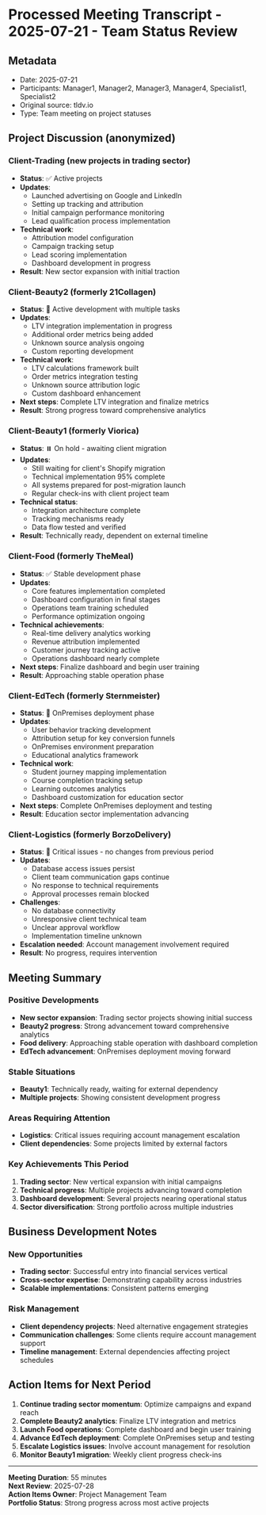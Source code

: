 # Processed Meeting Transcript - 2025-07-21 - Team Status Review

## Metadata
- Date: 2025-07-21
- Participants: Manager1, Manager2, Manager3, Manager4, Specialist1, Specialist2
- Original source: tldv.io
- Type: Team meeting on project statuses

## Project Discussion (anonymized)

### Client-Trading (new projects in trading sector)
- **Status**: ✅ Active projects
- **Updates**:
  - Launched advertising on Google and LinkedIn
  - Setting up tracking and attribution
  - Initial campaign performance monitoring
  - Lead qualification process implementation
- **Technical work**:
  - Attribution model configuration
  - Campaign tracking setup
  - Lead scoring implementation
  - Dashboard development in progress
- **Result**: New sector expansion with initial traction

### Client-Beauty2 (formerly 21Collagen)
- **Status**: 🔄 Active development with multiple tasks
- **Updates**:
  - LTV integration implementation in progress
  - Additional order metrics being added
  - Unknown source analysis ongoing
  - Custom reporting development
- **Technical work**:
  - LTV calculations framework built
  - Order metrics integration testing
  - Unknown source attribution logic
  - Custom dashboard enhancement
- **Next steps**: Complete LTV integration and finalize metrics
- **Result**: Strong progress toward comprehensive analytics

### Client-Beauty1 (formerly Viorica)
- **Status**: ⏸️ On hold - awaiting client migration
- **Updates**:
  - Still waiting for client's Shopify migration
  - Technical implementation 95% complete
  - All systems prepared for post-migration launch
  - Regular check-ins with client project team
- **Technical status**:
  - Integration architecture complete
  - Tracking mechanisms ready
  - Data flow tested and verified
- **Result**: Technically ready, dependent on external timeline

### Client-Food (formerly TheMeal)
- **Status**: ✅ Stable development phase
- **Updates**:
  - Core features implementation completed
  - Dashboard configuration in final stages
  - Operations team training scheduled
  - Performance optimization ongoing
- **Technical achievements**:
  - Real-time delivery analytics working
  - Revenue attribution implemented
  - Customer journey tracking active
  - Operations dashboard nearly complete
- **Next steps**: Finalize dashboard and begin user training
- **Result**: Approaching stable operation phase

### Client-EdTech (formerly Sternmeister)
- **Status**: 🚀 OnPremises deployment phase
- **Updates**:
  - User behavior tracking development
  - Attribution setup for key conversion funnels
  - OnPremises environment preparation
  - Educational analytics framework
- **Technical work**:
  - Student journey mapping implementation
  - Course completion tracking setup
  - Learning outcomes analytics
  - Dashboard customization for education sector
- **Next steps**: Complete OnPremises deployment and testing
- **Result**: Education sector implementation advancing

### Client-Logistics (formerly BorzoDelivery)
- **Status**: 🔴 Critical issues - no changes from previous period
- **Updates**:
  - Database access issues persist
  - Client team communication gaps continue
  - No response to technical requirements
  - Approval processes remain blocked
- **Challenges**:
  - No database connectivity
  - Unresponsive client technical team
  - Unclear approval workflow
  - Implementation timeline unknown
- **Escalation needed**: Account management involvement required
- **Result**: No progress, requires intervention

## Meeting Summary

### Positive Developments
- **New sector expansion**: Trading sector projects showing initial success
- **Beauty2 progress**: Strong advancement toward comprehensive analytics
- **Food delivery**: Approaching stable operation with dashboard completion
- **EdTech advancement**: OnPremises deployment moving forward

### Stable Situations
- **Beauty1**: Technically ready, waiting for external dependency
- **Multiple projects**: Showing consistent development progress

### Areas Requiring Attention
- **Logistics**: Critical issues requiring account management escalation
- **Client dependencies**: Some projects limited by external factors

### Key Achievements This Period
1. **Trading sector**: New vertical expansion with initial campaigns
2. **Technical progress**: Multiple projects advancing toward completion
3. **Dashboard development**: Several projects nearing operational status
4. **Sector diversification**: Strong portfolio across multiple industries

## Business Development Notes

### New Opportunities
- **Trading sector**: Successful entry into financial services vertical
- **Cross-sector expertise**: Demonstrating capability across industries
- **Scalable implementations**: Consistent patterns emerging

### Risk Management
- **Client dependency projects**: Need alternative engagement strategies
- **Communication challenges**: Some clients require account management support
- **Timeline management**: External dependencies affecting project schedules

## Action Items for Next Period
1. **Continue trading sector momentum**: Optimize campaigns and expand reach
2. **Complete Beauty2 analytics**: Finalize LTV integration and metrics
3. **Launch Food operations**: Complete dashboard and begin user training
4. **Advance EdTech deployment**: Complete OnPremises setup and testing
5. **Escalate Logistics issues**: Involve account management for resolution
6. **Monitor Beauty1 migration**: Weekly client progress check-ins

---

**Meeting Duration**: 55 minutes  
**Next Review**: 2025-07-28  
**Action Items Owner**: Project Management Team  
**Portfolio Status**: Strong progress across most active projects
